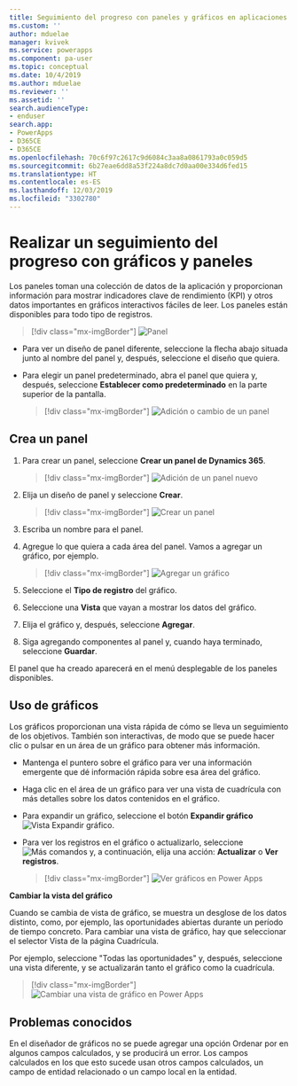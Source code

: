 ```yaml
---
title: Seguimiento del progreso con paneles y gráficos en aplicaciones basadas en modelos | Microsoft Docs
ms.custom: ''
author: mduelae
manager: kvivek
ms.service: powerapps
ms.component: pa-user
ms.topic: conceptual
ms.date: 10/4/2019
ms.author: mduelae
ms.reviewer: ''
ms.assetid: ''
search.audienceType:
- enduser
search.app:
- PowerApps
- D365CE
- D365CE
ms.openlocfilehash: 70c6f97c2617c9d6084c3aa8a0861793a0c059d5
ms.sourcegitcommit: 6b27eae6dd8a53f224a8dc7d0aa00e334d6fed15
ms.translationtype: HT
ms.contentlocale: es-ES
ms.lasthandoff: 12/03/2019
ms.locfileid: "3302780"
---
```

# <a name="track-your-progress-with-dashboards-and-charts"></a>Realizar un seguimiento del progreso con gráficos y paneles

Los paneles toman una colección de datos de la aplicación y proporcionan información para mostrar indicadores clave de rendimiento (KPI) y otros datos importantes en gráficos interactivos fáciles de leer. Los paneles están disponibles para todo tipo de registros.

> [!div class="mx-imgBorder"]
> ![Panel](media/Dashboard.png "Panel") 

-  Para ver un diseño de panel diferente, seleccione la flecha abajo situada junto al nombre del panel y, después, seleccione el diseño que quiera.
-  Para elegir un panel predeterminado, abra el panel que quiera y, después, seleccione **Establecer como predeterminado** en la parte superior de la pantalla.

   > [!div class="mx-imgBorder"]
   > ![Adición o cambio de un panel](media/add_dashboard.png "Adición o cambio de un panel") 

## <a name="create-a-new-dashboard"></a>Crea un panel

1. Para crear un panel, seleccione **Crear un panel de Dynamics 365**. 

   > [!div class="mx-imgBorder"]
   > ![Adición de un panel nuevo](media/new_dashboard.png "Adición de un panel nuevo")
   
2. Elija un diseño de panel y seleccione **Crear**.  

   > [!div class="mx-imgBorder"]
   > ![Crear un panel](media/create_dashboard.png "Crear un panel")
 
3. Escriba un nombre para el panel. 
4. Agregue lo que quiera a cada área del panel. Vamos a agregar un gráfico, por ejemplo. 

   > [!div class="mx-imgBorder"]
   > ![Agregar un gráfico](media/add_chart.png "Agregar un gráfico")
 
 5. Seleccione el **Tipo de registro** del gráfico.
 6. Seleccione una **Vista** que vayan a mostrar los datos del gráfico.
 7. Elija el gráfico y, después, seleccione **Agregar**.
 8. Siga agregando componentes al panel y, cuando haya terminado, seleccione **Guardar**. 
 
El panel que ha creado aparecerá en el menú desplegable de los paneles disponibles.

## <a name="use-charts"></a>Uso de gráficos 

Los gráficos proporcionan una vista rápida de cómo se lleva un seguimiento de los objetivos. También son interactivas, de modo que se puede hacer clic o pulsar en un área de un gráfico para obtener más información.

-   Mantenga el puntero sobre el gráfico para ver una información emergente que dé información rápida sobre esa área del gráfico.
-   Haga clic en el área de un gráfico para ver una vista de cuadrícula con más detalles sobre los datos contenidos en el gráfico.
-   Para expandir un gráfico, seleccione el botón **Expandir gráfico** ![Vista Expandir gráfico](media/expandviewbutton.png "Vista Expandir gráfico").
-   Para ver los registros en el gráfico o actualizarlo, seleccione ![Más comandos](media/MoreButton.png "Más comandos") y, a continuación, elija una acción: **Actualizar** o **Ver registros**.
     
     > [!div class="mx-imgBorder"]
     > ![Ver gráficos en Power Apps](media/ViewOfCharts.png "Vista de gráficos en Power Apps")  
       

**Cambiar la vista del gráfico**
 
Cuando se cambia de vista de gráfico, se muestra un desglose de los datos distinto, como, por ejemplo, las oportunidades abiertas durante un período de tiempo concreto. Para cambiar una vista de gráfico, hay que seleccionar el selector Vista de la página Cuadrícula.

Por ejemplo, seleccione "Todas las oportunidades" y, después, seleccione una vista diferente, y se actualizarán tanto el gráfico como la cuadrícula.

> [!div class="mx-imgBorder"]
> ![Cambiar una vista de gráfico en Power Apps](media/ChangeChartView.png "Cambiar una vista de gráfico en Power Apps")

## <a name="known-issues"></a>Problemas conocidos  
En el diseñador de gráficos no se puede agregar una opción Ordenar por en algunos campos calculados, y se producirá un error.  Los campos calculados en los que esto sucede usan otros campos calculados, un campo de entidad relacionado o un campo local en la entidad.



